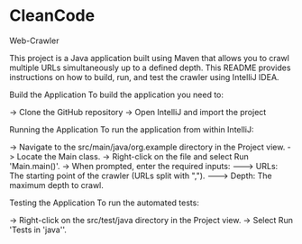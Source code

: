 # CleanCode
Web-Crawler

This project is a Java application built using Maven that allows you to crawl multiple URLs simultaneously up to a defined depth. This README provides instructions on how to build, run, and test the crawler using IntelliJ IDEA.

Build the Application
To build the application you need to:

-> Clone the GitHub repository
-> Open IntelliJ and import the project

Running the Application
To run the application from within IntelliJ:

-> Navigate to the src/main/java/org.example directory in the Project view.
-> Locate the Main class.
-> Right-click on the file and select Run 'Main.main()'.
-> When prompted, enter the required inputs:
---> URLs: The starting point of the crawler (URLs split with ",").
---> Depth: The maximum depth to crawl.

Testing the Application
To run the automated tests:

-> Right-click on the src/test/java directory in the Project view.
-> Select Run 'Tests in 'java''.
